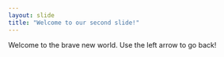 ```yaml
---
layout: slide
title: "Welcome to our second slide!"
---
```

Welcome to the brave new world.
Use the left arrow to go back!
